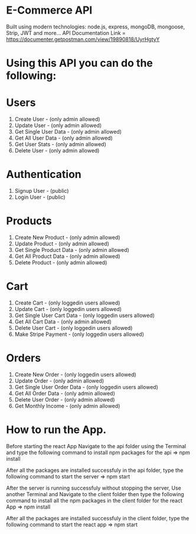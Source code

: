 # E-Commerce API

Built using modern technologies: node.js, express, mongoDB, mongoose, Strip, JWT and more...
API Documentation Link = https://documenter.getpostman.com/view/19890818/UyrHgtyY

# Using this API you can do the following:

# Users

1. Create User - (only admin allowed)
2. Update User - (only admin allowed)
3. Get Single User Data - (only admin allowed)
4. Get All User Data - (only admin allowed)
5. Get User Stats - (only admin allowed)
6. Delete User - (only admin allowed)

# Authentication

1. Signup User - (public)
2. Login User - (public)

# Products

1. Create New Product - (only admin allowed)
2. Update Product - (only admin allowed)
3. Get Single Product Data - (only admin allowed)
4. Get All Product Data - (only admin allowed)
5. Delete Product - (only admin allowed)

# Cart

1. Create Cart - (only loggedin users allowed)
2. Update Cart - (only loggedin users allowed)
3. Get Single User Cart Data - (only loggedin users allowed)
4. Get All Cart Data - (only admin allowed)
5. Delete User Cart - (only loggedin users allowed)
6. Make Stripe Payment - (only loggedin users allowed)

# Orders

1. Create New Order - (only loggedin users allowed)
2. Update Order - (only admin allowed)
3. Get Single User Order Data - (only loggedin users allowed)
4. Get All Order Data - (only admin allowed)
5. Delete User Order - (only admin allowed)
6. Get Monthly Income - (only admin allowed)

# How to run the App.

Before starting the react App Navigate to the api folder using the Terminal and type the following command to install npm packages for the api => npm install

After all the packages are installed successfuly in the api folder, type the following command to start the server => npm start

After the server is running successfuly without stopping the server, Use another Terminal and Navigate to the client folder then type the following command to install all the npm packages in the client folder for the react App => npm install

After all the packages are installed successfuly in the client folder, type the following command to start the react app => npm start

